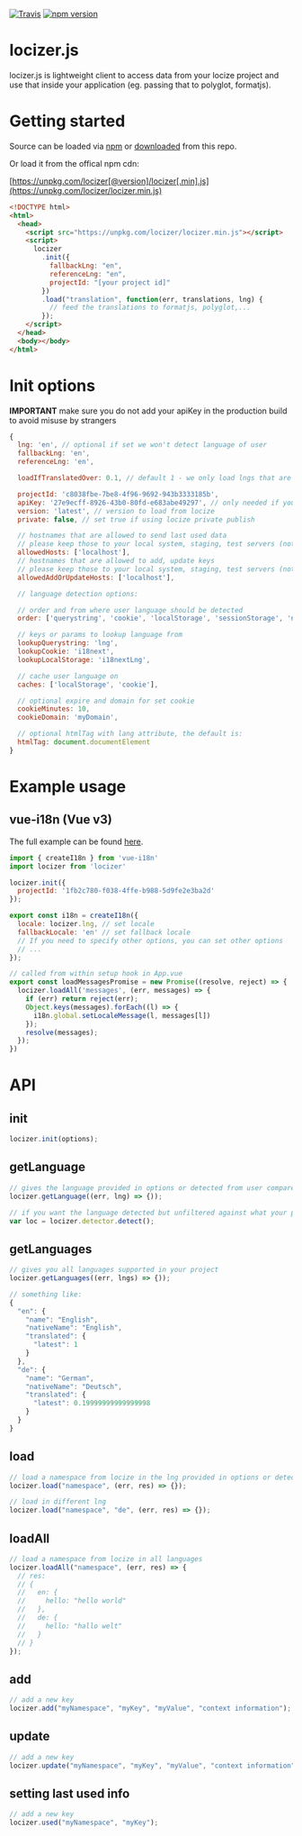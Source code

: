 [![Travis](https://img.shields.io/travis/locize/locizer/master.svg?style=flat-square)](https://travis-ci.org/locize/locizer)
[![npm version](https://img.shields.io/npm/v/locizer.svg?style=flat-square)](https://www.npmjs.com/package/locizer)

# locizer.js

locizer.js is lightweight client to access data from your locize project and use that inside your application (eg. passing that to polyglot, formatjs).

# Getting started

Source can be loaded via [npm](https://www.npmjs.com/package/locizer) or [downloaded](https://github.com/locize/locizer/blob/master/locizer.min.js) from this repo.

Or load it from the offical npm cdn:

[https://unpkg.com/locizer[@version]/locizer[.min].js](https://unpkg.com/locizer/locizer.min.js)

```html
<!DOCTYPE html>
<html>
  <head>
    <script src="https://unpkg.com/locizer/locizer.min.js"></script>
    <script>
      locizer
        .init({
          fallbackLng: "en",
          referenceLng: "en",
          projectId: "[your project id]"
        })
        .load("translation", function(err, translations, lng) {
          // feed the translations to formatjs, polyglot,...
        });
    </script>
  </head>
  <body></body>
</html>
```

# Init options

**IMPORTANT** make sure you do not add your apiKey in the production build to avoid misuse by strangers

```js
{
  lng: 'en', // optional if set we won't detect language of user
  fallbackLng: 'en',
  referenceLng: 'en',

  loadIfTranslatedOver: 0.1, // default 1 - we only load lngs that are fully translated, lower this value to load files from languages that are just partially translated

  projectId: 'c8038fbe-7be8-4f96-9692-943b3333185b',
  apiKey: '27e9ecff-8926-43b0-80fd-e683abe49297', // only needed if you want to add new keys via locizer - remove on production!
  version: 'latest', // version to load from locize
  private: false, // set true if using locize private publish

  // hostnames that are allowed to send last used data
  // please keep those to your local system, staging, test servers (not production)
  allowedHosts: ['localhost'],
  // hostnames that are allowed to add, update keys
  // please keep those to your local system, staging, test servers (not production)
  allowedAddOrUpdateHosts: ['localhost'],

  // language detection options:

  // order and from where user language should be detected
  order: ['querystring', 'cookie', 'localStorage', 'sessionStorage', 'navigator', 'htmlTag'],

  // keys or params to lookup language from
  lookupQuerystring: 'lng',
  lookupCookie: 'i18next',
  lookupLocalStorage: 'i18nextLng',

  // cache user language on
  caches: ['localStorage', 'cookie'],

  // optional expire and domain for set cookie
  cookieMinutes: 10,
  cookieDomain: 'myDomain',

  // optional htmlTag with lang attribute, the default is:
  htmlTag: document.documentElement
}
```

# Example usage

## vue-i18n (Vue v3)

The full example can be found [here](https://github.com/locize/locizer/tree/master/example/vue).

```js
import { createI18n } from 'vue-i18n'
import locizer from 'locizer'

locizer.init({
  projectId: '1fb2c780-f038-4ffe-b988-5d9fe2e3ba2d'
});

export const i18n = createI18n({
  locale: locizer.lng, // set locale
  fallbackLocale: 'en' // set fallback locale
  // If you need to specify other options, you can set other options
  // ...
});

// called from within setup hook in App.vue
export const loadMessagesPromise = new Promise((resolve, reject) => {
  locizer.loadAll('messages', (err, messages) => {
    if (err) return reject(err);
    Object.keys(messages).forEach((l) => {
      i18n.global.setLocaleMessage(l, messages[l])
    });
    resolve(messages);
  });
})

```

# API

## init

```js
locizer.init(options);
```

## getLanguage

```js
// gives the language provided in options or detected from user compared to languages existing in your project (see also init option: loadIfTranslatedOver)
locizer.getLanguage((err, lng) => {));

// if you want the language detected but unfiltered against what your project provided
var loc = locizer.detector.detect();
```

## getLanguages

```js
// gives you all languages supported in your project
locizer.getLanguages((err, lngs) => {));

// something like:
{
  "en": {
    "name": "English",
    "nativeName": "English",
    "translated": {
      "latest": 1
    }
  },
  "de": {
    "name": "German",
    "nativeName": "Deutsch",
    "translated": {
      "latest": 0.19999999999999998
    }
  }
}
```

## load

```js
// load a namespace from locize in the lng provided in options or detected from user
locizer.load("namespace", (err, res) => {});

// load in different lng
locizer.load("namespace", "de", (err, res) => {});
```

## loadAll

```js
// load a namespace from locize in all languages
locizer.loadAll("namespace", (err, res) => {
  // res:
  // {
  //   en: {
  //     hello: "hello world"
  //   },
  //   de: {
  //     hello: "hallo welt"
  //   }
  // }
});
```

## add

```js
// add a new key
locizer.add("myNamespace", "myKey", "myValue", "context information");
```

## update

```js
// add a new key
locizer.update("myNamespace", "myKey", "myValue", "context information");
```

## setting last used info

```js
// add a new key
locizer.used("myNamespace", "myKey");
```
